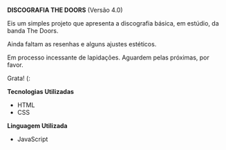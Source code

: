 **DISCOGRAFIA THE DOORS** (Versão 4.0)

<p>Eis um simples projeto que apresenta a discografia básica, em estúdio, da banda The Doors.</p> 
<p>Ainda faltam as resenhas e alguns ajustes estéticos.</p>
<p>Em processo incessante de lapidações. Aguardem pelas próximas, por favor.</p>
<p>Grata! (:</p>

**Tecnologias Utilizadas**

- HTML
- CSS

**Linguagem Utilizada**

- JavaScript
